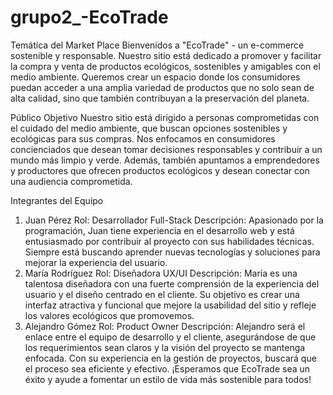 # grupo2_-EcoTrade
Temática del Market Place
Bienvenidos a "EcoTrade" - un e-commerce sostenible y responsable. Nuestro sitio está dedicado a promover y facilitar la compra y venta de productos ecológicos, sostenibles y amigables con el medio ambiente. Queremos crear un espacio donde los consumidores puedan acceder a una amplia variedad de productos que no solo sean de alta calidad, sino que también contribuyan a la preservación del planeta.

Público Objetivo
Nuestro sitio está dirigido a personas comprometidas con el cuidado del medio ambiente, que buscan opciones sostenibles y ecológicas para sus compras. Nos enfocamos en consumidores concienciados que desean tomar decisiones responsables y contribuir a un mundo más limpio y verde. Además, también apuntamos a emprendedores y productores que ofrecen productos ecológicos y desean conectar con una audiencia comprometida.

Integrantes del Equipo
1. Juan Pérez
Rol: Desarrollador Full-Stack
Descripción: Apasionado por la programación, Juan tiene experiencia en el desarrollo web y está entusiasmado por contribuir al proyecto con sus habilidades técnicas. Siempre está buscando aprender nuevas tecnologías y soluciones para mejorar la experiencia del usuario.
2. María Rodríguez
Rol: Diseñadora UX/UI
Descripción: María es una talentosa diseñadora con una fuerte comprensión de la experiencia del usuario y el diseño centrado en el cliente. Su objetivo es crear una interfaz atractiva y funcional que mejore la usabilidad del sitio y refleje los valores ecológicos que promovemos.
3. Alejandro Gómez
Rol: Product Owner
Descripción: Alejandro será el enlace entre el equipo de desarrollo y el cliente, asegurándose de que los requerimientos sean claros y la visión del proyecto se mantenga enfocada. Con su experiencia en la gestión de proyectos, buscará que el proceso sea eficiente y efectivo.
¡Esperamos que EcoTrade sea un éxito y ayude a fomentar un estilo de vida más sostenible para todos!
